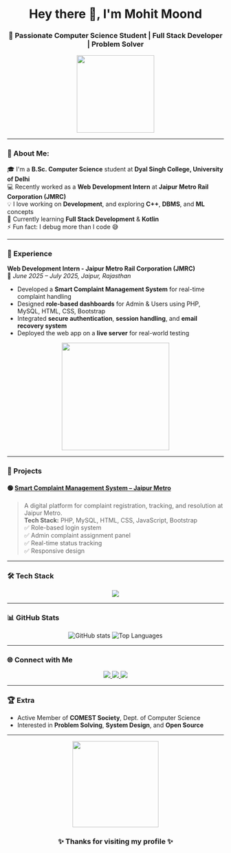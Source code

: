 <h1 align="center">Hey there 👋, I'm Mohit Moond</h1>
<h3 align="center">🚀 Passionate Computer Science Student | Full Stack Developer | Problem Solver</h3>

<p align="center">
  <img src="https://media.giphy.com/media/WUlplcMpOCEmTGBtBW/giphy.gif" width="180">
</p>

---

### 💫 About Me:
🎓 I'm a **B.Sc. Computer Science** student at **Dyal Singh College, University of Delhi**  
💻 Recently worked as a **Web Development Intern** at **Jaipur Metro Rail Corporation (JMRC)**  
💡 I love working on **Development**, and exploring **C++**, **DBMS**, and **ML** concepts  
🌱 Currently learning **Full Stack Development** & **Kotlin**  
⚡ Fun fact: I debug more than I code 😅  

---

### 💼 Experience
**Web Development Intern - Jaipur Metro Rail Corporation (JMRC)**  
📍 *June 2025 – July 2025, Jaipur, Rajasthan*  
- Developed a **Smart Complaint Management System** for real-time complaint handling  
- Designed **role-based dashboards** for Admin & Users using PHP, MySQL, HTML, CSS, Bootstrap  
- Integrated **secure authentication**, **session handling**, and **email recovery system**  
- Deployed the web app on a **live server** for real-world testing  

<p align="center">
  <img src="https://media.giphy.com/media/Qvppr5Q7OlP1H0JZ6l/giphy.gif" width="250">
</p>

---

### 🧠 Projects

#### 🟢 [Smart Complaint Management System – Jaipur Metro](https://github.com/mohitttt245/JMRC_Complaint_Portal)
> A digital platform for complaint registration, tracking, and resolution at Jaipur Metro.  
> **Tech Stack:** PHP, MySQL, HTML, CSS, JavaScript, Bootstrap  
✅ Role-based login system  
✅ Admin complaint assignment panel  
✅ Real-time status tracking  
✅ Responsive design  


---

### 🛠️ Tech Stack
<p align="center">
  <img src="https://skillicons.dev/icons?i=cpp,python,html,css,js,php,mysql,bootstrap,git,vscode,kotlin" />
</p>

---

### 📊 GitHub Stats
<p align="center">
  <img src="https://github-readme-stats.vercel.app/api?username=mohitttt245&show_icons=true&theme=radical" alt="GitHub stats" />
  <img src="https://github-readme-stats.vercel.app/api/top-langs/?username=mohitttt245&layout=compact&theme=radical" alt="Top Languages" />
</p>

---

### 🌐 Connect with Me
<p align="center">
  <a href="https://www.linkedin.com/in/mohit-moond-497745318/">
    <img src="https://img.shields.io/badge/LinkedIn-blue?logo=linkedin&logoColor=white" />
  </a>
  <a href="mailto:mohitttt245@gmail.com">
    <img src="https://img.shields.io/badge/Gmail-red?logo=gmail&logoColor=white" />
  </a>
  <a href="https://github.com/mohitttt245">
    <img src="https://img.shields.io/badge/GitHub-black?logo=github&logoColor=white" />
  </a>
</p>

---

### 🏆 Extra
- Active Member of **COMEST Society**, Dept. of Computer Science  
- Interested in **Problem Solving**, **System Design**, and **Open Source**

---

<p align="center">
  <img src="https://media.giphy.com/media/du3J3cXyzhj75IOgvA/giphy.gif" width="200">
</p>

<h3 align="center">✨ Thanks for visiting my profile ✨</h3>
